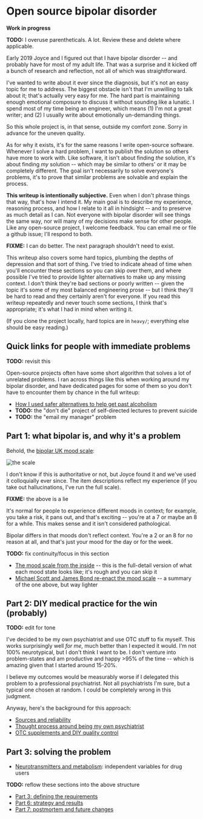 # Open source bipolar disorder
**Work in progress**

**TODO:** I overuse parentheticals. A lot. Review these and delete where applicable.

Early 2019 Joyce and I figured out that I have bipolar disorder -- and probably have for most of my adult life. That was a surprise and it kicked off a bunch of research and reflection, not all of which was straightforward.

I've wanted to write about it ever since the diagnosis, but it's not an easy topic for me to address. The biggest obstacle isn't that I'm unwilling to talk about it; that's actually very easy for me. The hard part is maintaining enough emotional composure to discuss it without sounding like a lunatic. I spend most of my time being an engineer, which means (1) I'm not a great writer; and (2) I usually write about emotionally un-demanding things.

So this whole project is, in that sense, outside my comfort zone. Sorry in advance for the uneven quality.

As for why it exists, it's for the same reasons I write open-source software. Whenever I solve a hard problem, I want to publish the solution so others have more to work with. Like software, it isn't about finding _the_ solution, it's about finding _my_ solution -- which may be similar to others' or it may be completely different. The goal isn't necessarily to solve everyone's problems, it's to prove that similar problems are solvable and explain the process.

**This writeup is intentionally subjective.** Even when I don't phrase things that way, that's how I intend it. My main goal is to describe my experience, reasoning process, and how I relate to it all in hindsight -- and to preserve as much detail as I can. Not everyone with bipolar disorder will see things the same way, nor will many of my decisions make sense for other people. Like any open-source project, I welcome feedback. You can email me or file a github issue; I'll respond to both.

**FIXME:** I can do better. The next paragraph shouldn't need to exist.

This writeup also covers some hard topics, plumbing the depths of depression and that sort of thing. I've tried to indicate ahead of time when you'll encounter these sections so you can skip over them, and where possible I've tried to provide lighter alternatives to make up any missing context. I don't think they're bad sections or poorly written -- given the topic it's some of my most balanced engineering prose -- but I think they'll be hard to read and they certainly aren't for everyone. If you read this writeup repeatedly and never touch some sections, I think that's appropriate; it's what I had in mind when writing it.

(If you clone the project locally, hard topics are in `heavy/`; everything else should be easy reading.)


## Quick links for people with immediate problems
**TODO:** revisit this

Open-source projects often have some short algorithm that solves a lot of unrelated problems. I ran across things like this when working around my bipolar disorder, and have dedicated pages for some of them so you don't have to encounter them by chance in the full writeup:

+ [How I used safer alternatives to help get past alcoholism](alcohol-substitution.md)
+ **TODO:** the "don't die" project of self-directed lectures to prevent suicide
+ **TODO:** the "email my manager" problem


## Part 1: what bipolar is, and why it's a problem
Behold, the [bipolar UK mood scale](https://www.bipolaruk.org/FAQs/mood-scale):

![the scale](https://www.bipolaruk.org/GetImage.aspx?IDMF=9e569223-c9dc-495b-b615-bb10837b15a8&w=453&h=640&src=mc)

I don't know if this is authoritative or not, but Joyce found it and we've used it colloquially ever since. The item descriptions reflect my experience (if you take out hallucinations, I've run the full scale).

**FIXME:** the above is a lie

It's normal for people to experience different moods in context; for example, you take a risk, it pans out, and that's exciting -- you're at a 7 or maybe an 8 for a while. This makes sense and it isn't considered pathological.

Bipolar differs in that moods don't reflect context. You're a 2 or an 8 for no reason at all, and that's just your mood for the day or for the week.

**TODO:** fix continuity/focus in this section

+ [The mood scale from the inside](heavy/inside.md) -- this is the full-detail version of what each mood state looks like; it's rough and you can skip it
+ [Michael Scott and James Bond re-enact the mood scale](bond-scott.md) -- a summary of the one above, but way lighter


## Part 2: DIY medical practice for the win (probably)
**TODO:** edit for tone

I've decided to be my own psychiatrist and use OTC stuff to fix myself. This works surprisingly well _for me,_ much better than I expected it would. I'm not 100% neurotypical, but I don't think I want to be. I don't venture into problem-states and am productive and happy >95% of the time -- which is amazing given that I started around 15-20%.

I believe my outcomes would be measurably worse if I delegated this problem to a professional psychiatrist. Not all psychiatrists I'm sure, but a typical one chosen at random. I could be completely wrong in this judgment.

Anyway, here's the background for this approach:

+ [Sources and reliability](sources.md)
+ [Thought process around being my own psychiatrist](diy-medicine.md)
+ [OTC supplements and DIY quality control](supplements.md)


## Part 3: solving the problem
+ [Neurotransmitters and metabolism](neurotransmitters.md): independent variables for drug users

**TODO:** reflow these sections into the above structure

+ [Part 3: defining the requirements](requirements.md)
+ [Part 6: strategy and results](strategy.md)
+ [Part 7: postmortem and future changes](postmortem.md)
